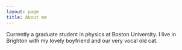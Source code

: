 ```yaml
---
layout: page
title: About me
---
```


Currently a graduate student in physics at Boston University. I live in Brighton with my lovely boyfriend and our very vocal old cat.
